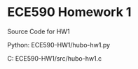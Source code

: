 ECE590 Homework 1
================

Source Code for HW1

Python: ECE590-HW1/hubo-hw1.py

C:	ECE590-HW1/src/hubo-hw1.c

